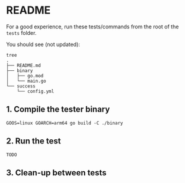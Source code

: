 # README

For a good experience, run these tests/commands from the root of the `tests` folder.

You should see (not updated):

```shell
tree
.
├── README.md
├── binary
│   ├── go.mod
│   └── main.go
└── success
    └── config.yml
```

## 1. Compile the tester binary

```shell
GOOS=linux GOARCH=arm64 go build -C ./binary
```

## 2. Run the test

```
TODO
```

## 3. Clean-up between tests
